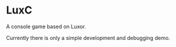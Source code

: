 # LuxC
A console game based on Luxor.

Currently there is only a simple development and debugging demo.
